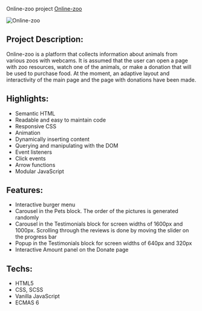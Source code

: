 Online-zoo project
[Online-zoo](https://rolling-scopes-school.github.io/aliaksei-siniauski-JSFE2022Q3/)

![Online-zoo](https://snipboard.io/BJyt3d.jpg)

## Project Description:

Online-zoo is a platform that collects information about animals from various zoos with webcams. It is assumed that the user can open a page with zoo resources, watch one of the animals, or make a donation that will be used to purchase food. At the moment, an adaptive layout and interactivity of the main page and the page with donations have been made.

## Highlights:

- Semantic HTML
- Readable and easy to maintain code
- Responsive CSS
- Animation 
- Dynamically inserting content
- Querying and manipulating with the DOM
- Event listeners
- Click events
- Arrow functions
- Modular JavaScript

## Features:

- Interactive burger menu
- Carousel in the Pets block. The order of the pictures is generated randomly
- Carousel in the Testimonials block for screen widths of 1600px and 1000px. Scrolling through the reviews is done by moving the slider on the progress bar
- Popup in the Testimonials block for screen widths of 640px and 320px
- Interactive Amount panel on the Donate page

## Techs:

- HTML5
- CSS, SCSS
- Vanilla JavaScript
- ECMAS 6
